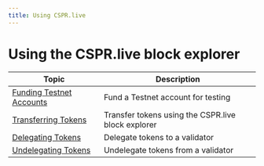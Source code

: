 ```yaml
---
title: Using CSPR.live
---
```


# Using the CSPR.live block explorer

| Topic                                            | Description                                             |
| ------------------------------------------------ | ------------------------------------------------------- |
| [Funding Testnet Accounts](./testnet-faucet.md)  | Fund a Testnet account for testing                      |
| [Transferring Tokens](./token-transfer.md)       | Transfer tokens using the CSPR.live block explorer      |
| [Delegating Tokens](./delegate-ui.md)            | Delegate tokens to a validator                          |
| [Undelegating Tokens](./undelegate-ui.md)        | Undelegate tokens from a validator                      |
